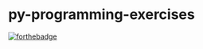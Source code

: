 # py-programming-exercises

[![forthebadge](https://forthebadge.com/images/badges/made-with-python.svg)](https://forthebadge.com)
